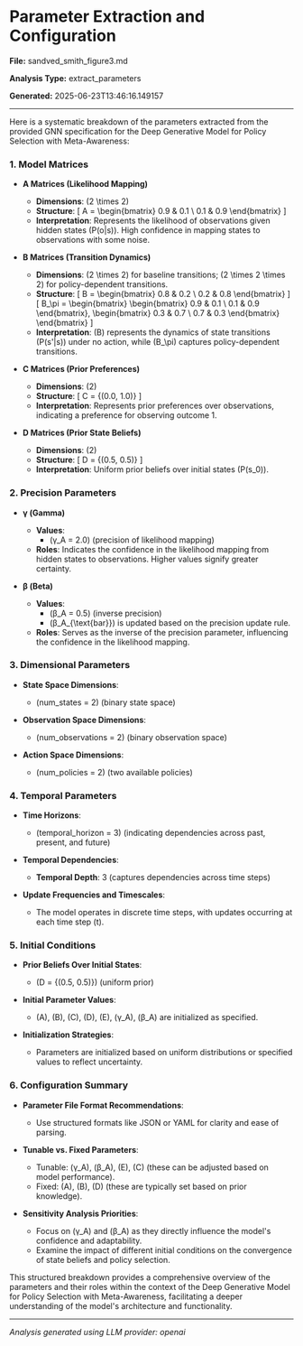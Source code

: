 # Parameter Extraction and Configuration

**File:** sandved_smith_figure3.md

**Analysis Type:** extract_parameters

**Generated:** 2025-06-23T13:46:16.149157

---

Here is a systematic breakdown of the parameters extracted from the provided GNN specification for the Deep Generative Model for Policy Selection with Meta-Awareness:

### 1. Model Matrices
- **A Matrices (Likelihood Mapping)**
  - **Dimensions**: \(2 \times 2\)
  - **Structure**: 
    \[
    A = \begin{bmatrix}
    0.9 & 0.1 \\
    0.1 & 0.9
    \end{bmatrix}
    \]
  - **Interpretation**: Represents the likelihood of observations given hidden states \(P(o|s)\). High confidence in mapping states to observations with some noise.

- **B Matrices (Transition Dynamics)**
  - **Dimensions**: \(2 \times 2\) for baseline transitions; \(2 \times 2 \times 2\) for policy-dependent transitions.
  - **Structure**: 
    \[
    B = \begin{bmatrix}
    0.8 & 0.2 \\
    0.2 & 0.8
    \end{bmatrix}
    \]
    \[
    B_\pi = \begin{bmatrix}
    \begin{bmatrix}
    0.9 & 0.1 \\
    0.1 & 0.9
    \end{bmatrix}, 
    \begin{bmatrix}
    0.3 & 0.7 \\
    0.7 & 0.3
    \end{bmatrix}
    \end{bmatrix}
    \]
  - **Interpretation**: \(B\) represents the dynamics of state transitions \(P(s'|s)\) under no action, while \(B_\pi\) captures policy-dependent transitions.

- **C Matrices (Prior Preferences)**
  - **Dimensions**: \(2\)
  - **Structure**: 
    \[
    C = \{(0.0, 1.0)\}
    \]
  - **Interpretation**: Represents prior preferences over observations, indicating a preference for observing outcome 1.

- **D Matrices (Prior State Beliefs)**
  - **Dimensions**: \(2\)
  - **Structure**: 
    \[
    D = \{(0.5, 0.5)\}
    \]
  - **Interpretation**: Uniform prior beliefs over initial states \(P(s_0)\).

### 2. Precision Parameters
- **γ (Gamma)**
  - **Values**: 
    - \(γ_A = 2.0\) (precision of likelihood mapping)
  - **Roles**: Indicates the confidence in the likelihood mapping from hidden states to observations. Higher values signify greater certainty.

- **β (Beta)**
  - **Values**: 
    - \(β_A = 0.5\) (inverse precision)
    - \(β_A_{\text{bar}}\) is updated based on the precision update rule.
  - **Roles**: Serves as the inverse of the precision parameter, influencing the confidence in the likelihood mapping.

### 3. Dimensional Parameters
- **State Space Dimensions**: 
  - \(num\_states = 2\) (binary state space)
  
- **Observation Space Dimensions**: 
  - \(num\_observations = 2\) (binary observation space)
  
- **Action Space Dimensions**: 
  - \(num\_policies = 2\) (two available policies)

### 4. Temporal Parameters
- **Time Horizons**: 
  - \(temporal\_horizon = 3\) (indicating dependencies across past, present, and future)
  
- **Temporal Dependencies**: 
  - **Temporal Depth**: 3 (captures dependencies across time steps)
  
- **Update Frequencies and Timescales**: 
  - The model operates in discrete time steps, with updates occurring at each time step \(t\).

### 5. Initial Conditions
- **Prior Beliefs Over Initial States**: 
  - \(D = \{(0.5, 0.5)\}\) (uniform prior)
  
- **Initial Parameter Values**: 
  - \(A\), \(B\), \(C\), \(D\), \(E\), \(γ_A\), \(β_A\) are initialized as specified.
  
- **Initialization Strategies**: 
  - Parameters are initialized based on uniform distributions or specified values to reflect uncertainty.

### 6. Configuration Summary
- **Parameter File Format Recommendations**: 
  - Use structured formats like JSON or YAML for clarity and ease of parsing.
  
- **Tunable vs. Fixed Parameters**: 
  - Tunable: \(γ_A\), \(β_A\), \(E\), \(C\) (these can be adjusted based on model performance).
  - Fixed: \(A\), \(B\), \(D\) (these are typically set based on prior knowledge).

- **Sensitivity Analysis Priorities**: 
  - Focus on \(γ_A\) and \(β_A\) as they directly influence the model's confidence and adaptability.
  - Examine the impact of different initial conditions on the convergence of state beliefs and policy selection.

This structured breakdown provides a comprehensive overview of the parameters and their roles within the context of the Deep Generative Model for Policy Selection with Meta-Awareness, facilitating a deeper understanding of the model's architecture and functionality.

---

*Analysis generated using LLM provider: openai*
